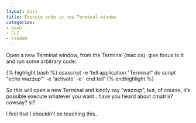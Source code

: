 ```yaml
---
layout: post
title: Execute code in new Terminal window
categories:
- bash
- CLI
- random
---
```

Open a new Terminal window, from the Terminal (mac os), give focus to it and run some arbitrary code:

{% highlight bash %}
osascript -e 'tell application "Terminal"
  do script "echo wazzup"' -e 'activate' -e '
end tell'
{% endhighlight %}

So this will open a new Terminal and kindly say “wazzup”, but, of course, it’s possible execute whatever you want.. have you heard about cmatrix? cowsay? sl?

I feel that I shouldn’t be teaching this..
